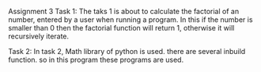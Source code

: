 Assignment 3
Task 1:
The taks 1 is about to calculate the factorial of an number, entered by a user when running a program.
In this if the number is smaller than 0 then the factorial function will return 1, otherwise it will recursively iterate.

Task 2:
In task 2, Math library of python is used. there are several inbuild function. so in this program these programs are used. 